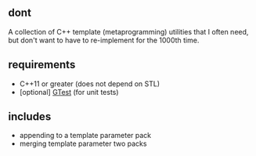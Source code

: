 dont
----

A collection of C++ template (metaprogramming) utilities that I often need, but don't want to have to re-implement for the 1000th time.

requirements
------------
- C++11 or greater (does not depend on STL)
- [optional] [GTest](https://github.com/google/googletest) (for unit tests)

includes
--------
- appending to a template parameter pack
- merging template parameter two packs
